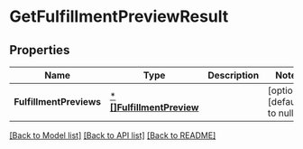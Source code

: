 # GetFulfillmentPreviewResult

## Properties
Name | Type | Description | Notes
------------ | ------------- | ------------- | -------------
**FulfillmentPreviews** | [***[]FulfillmentPreview**](array.md) |  | [optional] [default to null]

[[Back to Model list]](../README.md#documentation-for-models) [[Back to API list]](../README.md#documentation-for-api-endpoints) [[Back to README]](../README.md)

